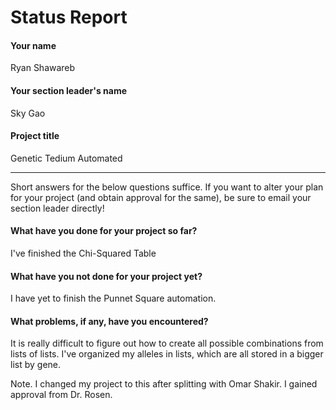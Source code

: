 # Status Report

#### Your name

Ryan Shawareb

#### Your section leader's name

Sky Gao

#### Project title

Genetic Tedium Automated

***

Short answers for the below questions suffice. If you want to alter your plan for your project (and obtain approval for the same), be sure to email your section leader directly!

#### What have you done for your project so far?

I've finished the Chi-Squared Table

#### What have you not done for your project yet?

I have yet to finish the Punnet Square automation.

#### What problems, if any, have you encountered?

It is really difficult to figure out how to create all possible combinations from lists of lists. I've organized my alleles in lists, which are all stored in a bigger list by gene. 

Note. I changed my project to this after splitting with Omar Shakir. I gained approval from Dr. Rosen.
